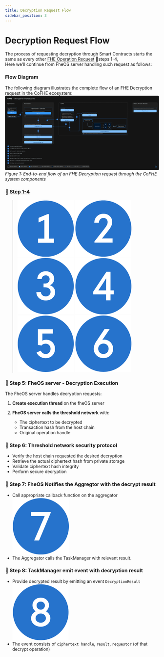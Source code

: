 ```yaml
---
title: Decryption Request Flow
sidebar_position: 3
---
```


# Decryption Request Flow

The process of requesting decryption through Smart Contracts starts the same as every other [FHE Operation Request](fhe-operation.md) 📌steps 1-4, \
Here we'll continue from FheOS server handling such request as follows:
### Flow Diagram

The following diagram illustrates the complete flow of an FHE Decryption request in the CoFHE ecosystem:
[![Diagram](../../../../static/img/assets/Decryption%20Transactions.svg)](../../../../static/img/assets/Decryption%20Transactions.svg)
*Figure 1: End-to-end flow of an FHE Decryption request through the CoFHE system components*

### 📌 [Step 1-4](fhe-operation.md) 
>![Bullet](../../../../static/img/assets/1.png) ![Bullet](../../../../static/img/assets/2.png) ![Bullet](../../../../static/img/assets/3.png) ![Bullet](../../../../static/img/assets/4.png) ![Bullet](../../../../static/img/assets/5.png) ![Bullet](../../../../static/img/assets/6.png)

### 📌 Step 5: FheOS server - Decryption Execution
The FheOS server handles decryption requests:

1. **Create execution thread** on the fheOS server

2. **FheOS server calls the threshold network** with:
   - The ciphertext to be decrypted
   - Transaction hash from the host chain
   - Original operation handle

### 📌 Step 6: Threshold network security protocol
   - Verify the host chain requested the desired decryption
   - Retrieve the actual ciphertext hash from private storage
   - Validate ciphertext hash integrity
   - Perform secure decryption

### 📌 Step 7: FheOS Notifies the Aggregtor with the decrypt result 
   - Call appropriate callback function on the aggregator ![Bullet](../../../../static/img/assets/7.png)
   - The Aggregator calls the TaskManager with relevant result.

### 📌 Step 8: TaskManager emit event with decryption result 
   - Provide decrypted result by emitting an event `DecryptionResult` ![Bullet](../../../../static/img/assets/8.png)
   - The event consists of `ciphertext handle`, `result`, `requestor` (of that decrypt operation)
